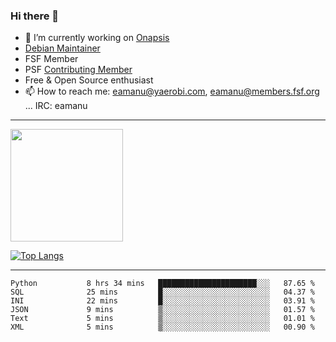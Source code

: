 ### Hi there 👋


- 🔭 I’m currently working on [Onapsis](http://onapsis.com)
- [Debian Maintainer](https://qa.debian.org/developer.php?login=eamanu%40yaerobi.com)
- FSF Member
- PSF [Contributing Member](https://www.python.org/psf/membership/#what-membership-classes-are-there)
- Free & Open Source enthusiast 
- 📫 How to reach me: eamanu@yaerobi.com, eamanu@members.fsf.org ... IRC: eamanu

---

<img height="180em" src="https://github-readme-stats.vercel.app/api?theme=dark&username=eamanu&show_icons=true&hide_border=true&&count_private=true&include_all_commits=true" />

[![Top Langs](https://github-readme-stats.vercel.app/api/top-langs/?theme=dark&username=eamanu&layout=compact)](https://github.com/anuraghazra/github-readme-stats)

---

<!--START_SECTION:waka-->

```text
Python           8 hrs 34 mins   ██████████████████████░░░   87.65 %
SQL              25 mins         █░░░░░░░░░░░░░░░░░░░░░░░░   04.37 %
INI              22 mins         █░░░░░░░░░░░░░░░░░░░░░░░░   03.91 %
JSON             9 mins          ▒░░░░░░░░░░░░░░░░░░░░░░░░   01.57 %
Text             5 mins          ▒░░░░░░░░░░░░░░░░░░░░░░░░   01.01 %
XML              5 mins          ▒░░░░░░░░░░░░░░░░░░░░░░░░   00.90 %
```

<!--END_SECTION:waka-->
